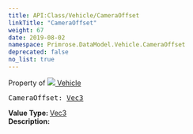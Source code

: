 ```yaml
---
title: API:Class/Vehicle/CameraOffset
linkTitle: "CameraOffset"
weight: 67
date: 2019-08-02
namespace: Primrose.DataModel.Vehicle.CameraOffset
deprecated: false
no_list: true
---
```

Property of <a href="/docs/api-reference/Class/Vehicle"><img src="/icons/silk/car.png"/>&nbsp;Vehicle</a>
<pre class="method-declaration">
CameraOffset: <a class="type" href="/docs/api-reference/DataType/Vec3">Vec3</a></pre>
<b>Value Type: </b>
<a class="type" href="/docs/api-reference/DataType/Vec3">Vec3</a>
<br/>
<b>Description: </b>